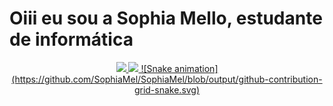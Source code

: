 # Oiii eu sou a Sophia Mello, estudante de informática
<div align="center">
<a href="https://github.com/SophiaMel">
<img height="180em" src="https://github-readme-stats.vercel.app/api?username=SophiaMel&show_icons=true&theme=dracula&include_all_commits=true&count_private=true"/>
<img height="180em" src="https://github-readme-stats.vercel.app/api/top-langs/?username=SophiaMel&layout=compact&langs_count=7&theme=dracula"/
</div>
![Snake animation](https://github.com/SophiaMel/SophiaMel/blob/output/github-contribution-grid-snake.svg)
<!---
SophiaMel/SophiaMel is a ✨ special ✨ repository because its `README.md` (this file) appears on your GitHub profile.
You can click the Preview link to take a look at your changes.
--->

